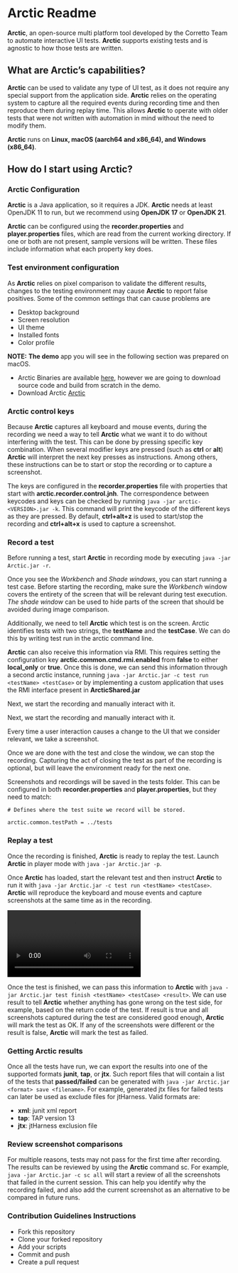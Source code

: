 
# Arctic Readme

**Arctic**, an open-source multi platform tool developed by the Corretto Team to automate interactive UI tests. **Arctic** supports existing tests and is agnostic to how those tests are written.


## What are Arctic’s capabilities?

**Arctic** can be used to validate any type of UI test, as it does not require any special support from the application side. **Arctic** relies on the operating system to capture all the required events during recording time and then reproduce them during replay time. This allows **Arctic** to operate with older tests that were not written with automation in mind without the need to modify them.

**Arctic** runs on **Linux, macOS (aarch64 and x86_64), and Windows (x86_64)**.

## How do I start using Arctic?

### Arctic Configuration

**Arctic** is a Java application, so it requires a JDK. **Arctic** needs at least OpenJDK 11 to run, but we recommend using **OpenJDK 17** or **OpenJDK 21**.

**Arctic** can be configured using the **recorder.properties** and **player.properties** files, which are read from the current working directory. If one or both are not present, sample versions will be written. These files include information what each property key does.

### Test environment configuration

As **Arctic** relies on pixel comparison to validate the different results, changes to the testing environment may cause **Arctic** to report false positives. Some of the common settings that can cause problems are

- Desktop background
- Screen resolution
- UI theme
- Installed fonts
- Color profile

**NOTE:** **The demo** app you will see in the following section was prepared on macOS.

- Arctic Binaries are available [here](https://github.com/corretto/arctic/releases), however we are going to download source code and build from scratch in the demo.
- Download Arctic [Arctic](https://github.com/corretto/arctic)

### Arctic control keys

Because **Arctic** captures all keyboard and mouse events, during the recording we need a way to tell **Arctic** what we want it to do without interfering with the test. This can be done by pressing specific key combination. When several modifier keys are pressed (such as **ctrl** or **alt**) **Arctic** will interpret the next key presses as instructions. Among others, these instructions can be to start or stop the recording or to capture a screenshot.

The keys are configured in the **recorder.properties** file with properties that start with **arctic.recorder.control.jnh**. The correspondence between keycodes and keys can be checked by running ```java -jar arctic-<VERSION>.jar -k```. This command will print the keycode of the different keys as they are pressed. By default, **ctrl+alt+z** is used to start/stop the recording and **ctrl+alt+x** is used to capture a screenshot.

### Record a test

Before running a test, start **Arctic** in recording mode by executing ```java -jar Arctic.jar -r```.

Once you see the *Workbench* and *Shade windows*, you can start running a test case. Before starting the recording, make sure the *Workbench* window covers the entirety of the screen that will be relevant during test execution. *The shade window* can be used to hide parts of the screen that should be avoided during image comparison.

Additionally, we need to tell **Arctic** which test is on the screen. Arctic identifies tests with two strings, the **testName** and the **testCase**. We can do this by writing test run **<testName> <testCase>** in the arctic command line.

**Arctic** can also receive this information via RMI. This requires setting the configuration key **arctic.common.cmd.rmi.enabled** from **false** to either **local_only** or **true**. Once this is done, we can send this information through a second arctic instance, running ```java -jar Arctic.jar -c test run <testName> <testCase>``` or by implementing a custom application that uses the RMI interface present in **ArcticShared.jar**

Next, we start the recording and manually interact with it.


Next, we start the recording and manually interact with it.

Every time a user interaction causes a change to the UI that we consider relevant, we take a screenshot.

Once we are done with the test and close the window, we can stop the recording. Capturing the act of closing the test as part of the recording is optional, but will leave the environment ready for the next one.

Screenshots and recordings will be saved in the tests folder. This can be configured in both **recorder.properties** and **player.properties**, but they need to match:


```# Defines where the test suite we record will be stored.```

```arctic.common.testPath = ../tests```

### Replay a test

Once the recording is finished, **Arctic** is ready to replay the test. Launch **Arctic** in player mode with ```java -jar Arctic.jar -p```.

Once **Arctic** has loaded, start the relevant test and then instruct **Arctic** to run it with ```java -jar Arctic.jar -c test run <testName> <testCase>```. **Arctic** will reproduce the keyboard and mouse events and capture screenshots at the same time as in the recording.


<video src="https://github.com/user-attachments/assets/47a5055b-98e3-4f48-8f13-2948b07cbc39" controls="controls" style="max-width: 730px;">
</video>

Once the test is finished, we can pass this information to **Arctic** with ```java -jar Arctic.jar test finish <testName> <testCase> <result>```. We can use result to tell **Arctic** whether anything has gone wrong on the test side, for example, based on the return code of the test. If result is true and all screenshots captured during the test are considered good enough, **Arctic** will mark the test as OK. If any of the screenshots were different or the result is false, **Arctic** will mark the test as failed.

### Getting Arctic results

Once all the tests have run, we can export the results into one of the supported formats  **junit**, **tap**, or **jtx**. Such report files that will contain a list of the tests that **passed/failed** can be generated with ```java -jar Arctic.jar <format> save <filename>```. For example, generated jtx files for failed tests can later be used as exclude files for jtHarness.
Valid formats are:

- **xml**: junit xml report
- **tap**: TAP version 13
- **jtx**: jtHarness exclusion file

### Review screenshot comparisons

For multiple reasons, tests may not pass for the first time after recording. The results can be reviewed by using the **Arctic** command sc. For example, ```java -jar Arctic.jar -c sc all``` will start a review of all the screenshots that failed in the current session. This can help you identify why the recording failed, and also add the current screenshot as an alternative to be compared in future runs.

### Contribution Guidelines Instructions

- Fork this repository
- Clone your forked repository
- Add your scripts
- Commit and push
- Create a pull request
